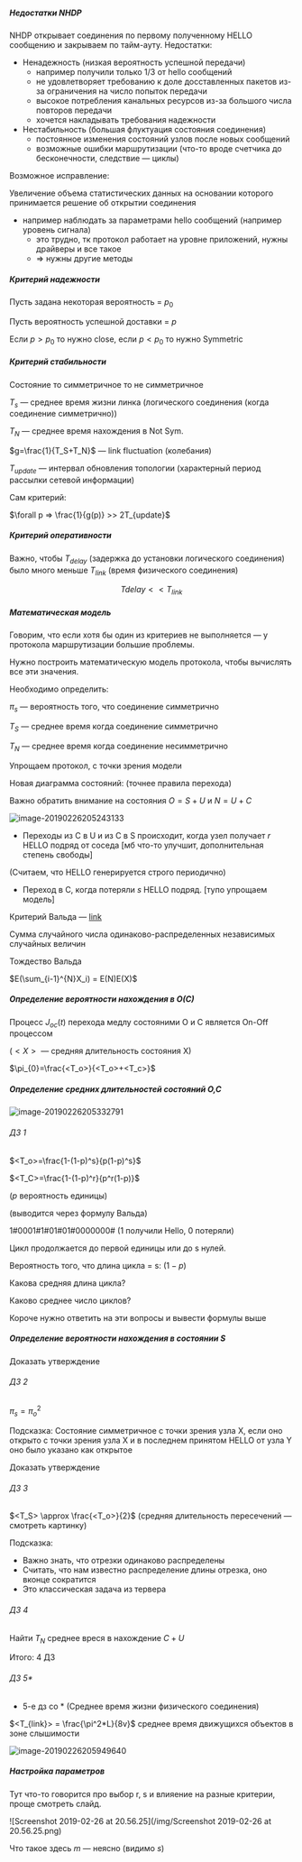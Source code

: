 ##### Недостатки NHDP

NHDP открывает соединения по первому полученному HELLO сообщению и закрываем по тайм-ауту. Недостатки:

- Ненадежность (низкая вероятность успешной передачи)
  - например получили только 1/3 от hello сообщений
  - не удовлетворяет требованию к доле досставленных пакетов из-за ограничения на число попыток передачи
  - высокое потребления канальных ресурсов из-за большого числа повторов передачи
  - хочется накладывать требования надежности
- Нестабильность (большая флуктуация состояния соединения)
  - постоянное изменения состояний узлов после новых сообщений
  - возможные ошибки маршрутизации (что-то вроде счетчика до бесконечности, следствие — циклы)

Возможное исправление:

Увеличение объема статистических данных на основании которого принимается решение об открытии соединения

- например наблюдать за параметрами hello сообщений (например уровень сигнала)
  - это трудно, тк протокол работает на уровне приложений, нужны драйверы и все такое
  - => нужны другие методы



##### Критерий надежности

Пусть задана некоторая вероятность = $p_0​$

Пусть вероятность успешной доставки = $p​$

Если $p>p_0$ то нужно close, если $p<p_0$ то нужно Symmetric

##### Критерий стабильности

Состояние то симметричное то не симметричное

$T_s​$ — среднее время жизни линка (логического соединения (когда соединение симметрично))

$T_N​$ —  среднее время нахождения в Not Sym.

$g=\frac{1}{T_S+T_N}$ — link fluctuation (колебания)

$T_{update}$ — интервал обновления топологии (характерный
период рассылки сетевой информации)

Сам критерий:

$\forall p => \frac{1}{g(p)} >> 2T_{update}$

##### Критерий оперативности

Важно, чтобы $T_{delay}$ (задержка до установки логического соединения) было много меньше $T_{link}$ (время физического соединения)

$$T{delay} << T_{link}​$$

##### Математическая модель

Говорим, что если хотя бы один из критериев не выполняется — у протокола маршрутизации большие проблемы.

Нужно построить математическую модель протокола, чтобы вычислять все эти значения.

Необходимо определить:

$\pi_{s}$ —  вероятность того, что соединение симметрично

$T_{S}​$ — среднее время когда соединение симметрично

$T_{N}$ — среднее время когда соединение несимметрично



Упрощаем протокол, с точки зрения модели

Новая диаграмма состояний: (точнее правила перехода)

Важно обратить внимание на состояния $O=S+U$ и $N=U+C$

![image-20190226205243133](/img/image-20190226205243133.png)

- Переходы из C в U  и из C в S происходит, когда узел получает $r$ HELLO подряд от соседа [мб что-то улучшит, дополнительная степень свободы]

(Считаем, что HELLO генерируется строго периодично)

- Переход в C, когда потеряли $s​$ HELLO подряд. [тупо упрощаем модель]



Критерий Вальда — [link](https://ru.wikipedia.org/wiki/Критерий_Вальда)

Сумма случайного числа одинаково-распределенных независимых случайных величин

Тождество Вальда

$E(\sum_{i-1}^{N}X_i) = E(N)E(X)​$

##### Определение вероятности нахождения в O(C)

Процесс $J_{oc}(t)$ перехода медлу состояними O и C является On-Off процессом

($<X>​$ — средняя длительность состояния X)

$\pi_{0}=\frac{<T_o>}{<T_o>+<T_c>}$

##### Определение средних длительностей состояний O,C

![image-20190226205332791](/img/image-20190226205332791.png)

###### ДЗ 1

$<T_o>=\frac{1-(1-p)^s}{p(1-p)^s}​$

$<T_С>=\frac{1-(1-p)^r}{p^r(1-p)}​$

($p​$ вероятность единицы)

(выводится через формулу Вальда)

1#0001#1#01#01#0000000# (1 получили Hello, 0 потеряли)

Цикл продолжается до первой единицы или до s нулей.

Вероятность того, что длина цикла = s: $(1-p)​$

Какова средняя длина цикла?

Каково среднее число циклов?

Короче нужно ответить на эти вопросы и вывести формулы выше

#####  Определение вероятности нахождения в состоянии S

Доказать утверждение

###### ДЗ 2

$\pi_{s}=\pi_o^2$

Подсказка: Состояние симметричное с точки зрения узла X, если оно открыто с точки зрения узла X и в последнем принятом HELLO от узла Y оно было указано как открытое

Доказать утверждение

###### ДЗ 3

$<T_S> \approx \frac{<T_o>}{2}$ (средняя длительность пересечений — смотреть картинку)

Подсказка:

- Важно знать, что отрезки одинаково распределены
- Считать, что нам известно распределение длины отрезка, оно вконце сократится
- Это классическая задача из тервера

###### ДЗ 4

Найти $T_{N}$ среднее вреся в нахождение $C+U$

Итого: 4 ДЗ

###### ДЗ 5*

+ 5-е дз со * (Среднее время жизни физического соединения)

$<T_{link}> = \frac{\pi^2*L}{8v}​$ среднее время движущихся объектов в зоне слышимости

![image-20190226205949640](/img/image-20190226205949640.png)

##### Настройка параметров

Тут что-то говорится про выбор r, s и влияение на разные критерии, проще смотреть слайд.

![Screenshot 2019-02-26 at 20.56.25](/img/Screenshot 2019-02-26 at 20.56.25.png)

Что такое здесь $m$ — неясно (видимо $s$)


